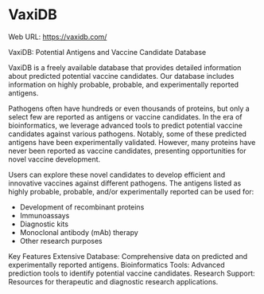 # VaxiDB

Web URL: https://vaxidb.com/

VaxiDB: Potential Antigens and Vaccine Candidate Database

VaxiDB is a freely available database that provides detailed information about predicted potential vaccine candidates. Our database includes information on highly probable, probable, and experimentally reported antigens.

Pathogens often have hundreds or even thousands of proteins, but only a select few are reported as antigens or vaccine candidates. In the era of bioinformatics, we leverage advanced tools to predict potential vaccine candidates against various pathogens. Notably, some of these predicted antigens have been experimentally validated. However, many proteins have never been reported as vaccine candidates, presenting opportunities for novel vaccine development.

Users can explore these novel candidates to develop efficient and innovative vaccines against different pathogens. The antigens listed as highly probable, probable, and/or experimentally reported can be used for:
* Development of recombinant proteins
* Immunoassays
* Diagnostic kits
* Monoclonal antibody (mAb) therapy
* Other research purposes

Key Features
Extensive Database: Comprehensive data on predicted and experimentally reported antigens.
Bioinformatics Tools: Advanced prediction tools to identify potential vaccine candidates.
Research Support: Resources for therapeutic and diagnostic research applications.
